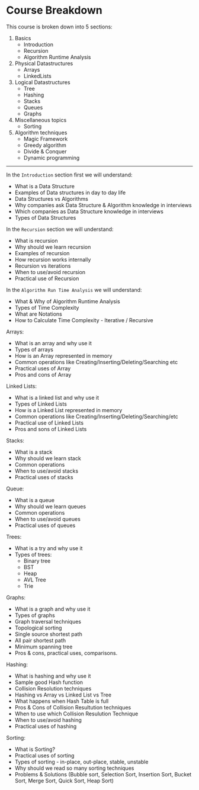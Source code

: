 # Course Breakdown

This course is broken down into 5 sections:

1. Basics
    - Introduction
    - Recursion
    - Algorithm Runtime Analysis
2. Physical Datastructures
    - Arrays
    - LinkedLists
3. Logical Datastructures
    - Tree
    - Hashing
    - Stacks
    - Queues
    - Graphs
4. Miscellaneous topics
    - Sorting
5. Algorithm techniques
    - Magic Framework
    - Greedy algorithm
    - Divide & Conquer
    - Dynamic programming

------

In the `Introduction` section first we will understand:
- What is a Data Structure
- Examples of Data structures in day to day life
- Data Structures vs Algorithms
- Why companies ask Data Structure & Algorithm knowledge in interviews
- Which companies as Data Structure knowledge in interviews
- Types of Data Structures

In the `Recursion` section we will understand:
- What is recursion
- Why should we learn recursion
- Examples of recursion
- How recursion works internally
- Recursion vs iterations
- When to use/avoid recursion
- Practical use of Recursion

In the `Algorithm Run Time Analysis` we will understand:
- What & Why of Algorithm Runtime Analysis
- Types of Time Complexity
- What are Notations
- How to Calculate Time Complexity - Iterative / Recursive

Arrays:
- What is an array and why use it
- Types of arrays
- How is an Array represented in memory
- Common operations like Creating/Inserting/Deleting/Searching etc
- Practical uses of Array
- Pros and cons of Array

Linked Lists:
- What is a linked list and why use it
- Types of Linked Lists
- How is a Linked List represented in memory
- Common operations like Creating/Inserting/Deleting/Searching/etc
- Practical use of Linked Lists
- Pros and sons of Linked Lists

Stacks:
- What is a stack
- Why should we learn stack
- Common operations
- When to use/avoid stacks
- Practical uses of stacks

Queue:
- What is a queue
- Why should we learn queues
- Common operations
- When to use/avoid queues
- Practical uses of queues

Trees:
- What is a try and why use it
- Types of trees:
    - Binary tree
    - BST
    - Heap
    - AVL Tree
    - Trie

Graphs:
- What is a graph and why use it
- Types of graphs
- Graph traversal techniques
- Topological sorting
- Single source shortest path
- All pair shortest path
- Minimum spanning tree
- Pros & cons, practical uses, comparisons.

Hashing:
- What is hashing and why use it
- Sample good Hash function
- Collision Resolution techniques
- Hashing vs Array vs Linked List vs Tree
- What happens when Hash Table is full
- Pros & Cons of Collision Resultution techniques
- When to use which Collision Resulution Technique
- When to use/avoid hashing
- Practical uses of hashing

Sorting:
- What is Sorting?
- Practical uses of sorting
- Types of sorting - in-place, out-place, stable, unstable
- Why should we read so many sorting techniques
- Problems & Solutions (Bubble sort, Selection Sort, Insertion Sort, Bucket Sort, Merge Sort, Quick Sort, Heap Sort)

